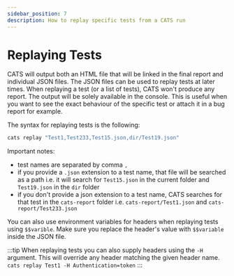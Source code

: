 ```yaml
---
sidebar_position: 7
description: How to replay specific tests from a CATS run
---
```


# Replaying Tests

CATS will output both an HTML file that will be linked in the final report and individual JSON files. The JSON files can be used to replay tests at later times.
When replaying a test (or a list of tests), CATS won't produce any report. The output will be solely available in the console.
This is useful when you want to see the exact behaviour of the specific test or attach it in a bug report for example.

The syntax for replaying tests is the following:

```bash
cats replay "Test1,Test233,Test15.json,dir/Test19.json"
```

Important notes:
- test names are separated by comma `,`
- if you provide a `.json` extension to a test name, that file will be searched as a path i.e. it will search for `Test15.json` in the current folder and `Test19.json` in the `dir` folder
- if you don't provide a json extension to a test name, CATS searches for that test in the `cats-report` folder i.e. `cats-report/Test1.json` and `cats-report/Test233.json`

You can also use environment variables for headers when replaying tests using `$$varible`. Make sure you replace the header's value with `$$variable` inside the JSON file.

:::tip
When replaying tests you can also supply headers using the `-H` argument. This will override any header matching the given header name.
`cats replay Test1 -H Authentication=token`
:::
